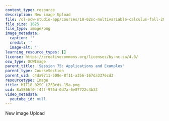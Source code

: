 ```yaml
---
content_type: resource
description: New image Upload
file: /ol-ocw-studio-app/courses/18-02sc-multivariable-calculus-fall-2010/8a5866f0f4ff976d0d7a6e07722c4b33_MIT18_02SC_L25Brds_15a.png
file_size: 1625
file_type: image/png
image_metadata:
  caption: ''
  credit: ''
  image-alt: ''
learning_resource_types: []
license: https://creativecommons.org/licenses/by-nc-sa/4.0/
ocw_type: OCWImage
parent_title: 'Session 75: Applications and Examples'
parent_type: CourseSection
parent_uid: c4da9711-508e-8f11-a356-167da3376cd3
resourcetype: Image
title: MIT18_02SC_L25Brds_15a.png
uid: 8a5866f0-f4ff-976d-0d7a-6e07722c4b33
video_metadata:
  youtube_id: null
---
```

New image Upload